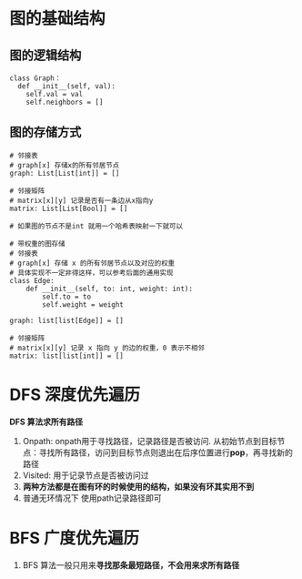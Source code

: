 # 图的基础结构
## 图的逻辑结构
```
class Graph：
  def __init__(self, val):
    self.val = val
    self.neighbors = []
```

## 图的存储方式
```
# 邻接表
# graph[x] 存储x的所有邻居节点
graph: List[List[int]] = []

# 邻接矩阵
# matrix[x][y] 记录是否有一条边从x指向y
matrix: List[List[Bool]] = []

# 如果图的节点不是int 就用一个哈希表映射一下就可以
```

```
# 带权重的图存储
# 邻接表
# graph[x] 存储 x 的所有邻居节点以及对应的权重
# 具体实现不一定非得这样，可以参考后面的通用实现
class Edge:
    def __init__(self, to: int, weight: int):
        self.to = to
        self.weight = weight

graph: list[list[Edge]] = []

# 邻接矩阵
# matrix[x][y] 记录 x 指向 y 的边的权重，0 表示不相邻
matrix: list[list[int]] = []
```


# DFS 深度优先遍历
**DFS 算法求所有路径**

1. Onpath: onpath用于寻找路径，记录路径是否被访问. 从初始节点到目标节点：寻找所有路径，访问到目标节点则退出在后序位置进行**pop**，再寻找新的路径
2. Visited: 用于记录节点是否被访问过
3. **两种方法都是在图有环的时候使用的结构，如果没有环其实用不到**
4. 普通无环情况下 使用path记录路径即可

# BFS 广度优先遍历

1. BFS 算法一般只用来**寻找那条最短路径，不会用来求所有路径**
